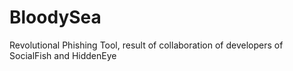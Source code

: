 # BloodySea
Revolutional Phishing Tool, result of collaboration of developers of SocialFish and HiddenEye
